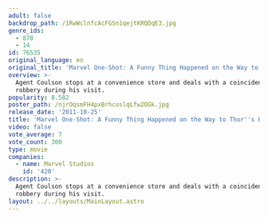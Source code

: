 ```yaml
---
adult: false
backdrop_path: /1RwWclnfcAcFG5n1qejtKRQDqE3.jpg
genre_ids:
  - 878
  - 14
id: 76535
original_language: en
original_title: 'Marvel One-Shot: A Funny Thing Happened on the Way to Thor''s Hammer'
overview: >-
  Agent Coulson stops at a convenience store and deals with a coincidental
  robbery during his visit.
popularity: 8.582
poster_path: /njrOqsmFH4pxBrhcoslqLfw2OGk.jpg
release_date: '2011-10-25'
title: 'Marvel One-Shot: A Funny Thing Happened on the Way to Thor''s Hammer'
video: false
vote_average: 7
vote_count: 300
type: movie
companies:
  - name: Marvel Studios
    id: '420'
description: >-
  Agent Coulson stops at a convenience store and deals with a coincidental
  robbery during his visit.
layout: ../../layouts/MainLayout.astro
---
```


